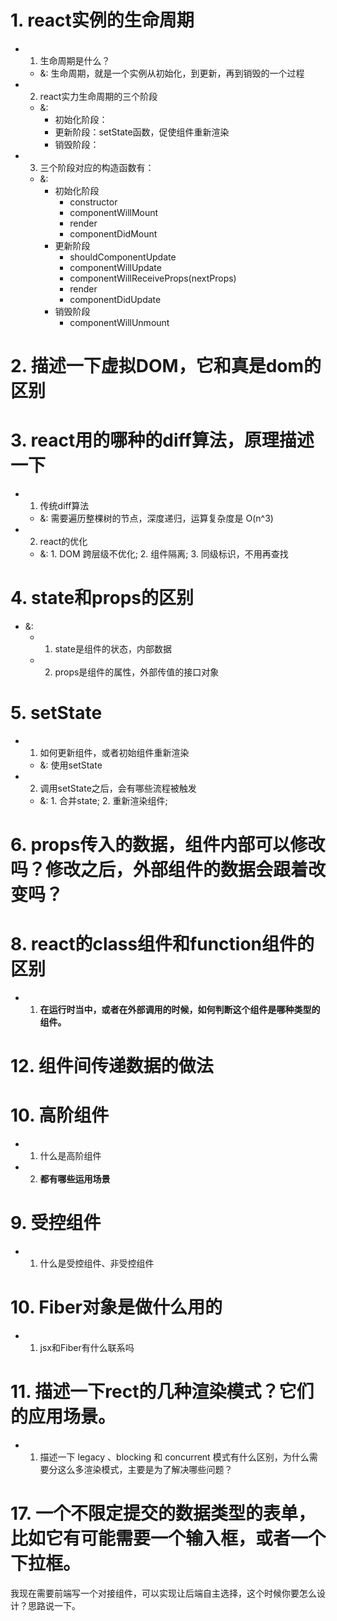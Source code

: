 # 1. react实例的生命周期
- 1. 生命周期是什么？
  - &: 生命周期，就是一个实例从初始化，到更新，再到销毁的一个过程

- 2. react实力生命周期的三个阶段
  - &:
    - 初始化阶段：
    - 更新阶段：setState函数，促使组件重新渲染
    - 销毁阶段：
- 3. 三个阶段对应的构造函数有：
  - &:
    - 初始化阶段
      - constructor
      - componentWillMount
      - render
      - componentDidMount
    - 更新阶段
      - shouldComponentUpdate
      - componentWillUpdate
      - componentWillReceiveProps(nextProps)  
      - render
      - componentDidUpdate
    - 销毁阶段
      - componentWillUnmount

# 2. 描述一下虚拟DOM，它和真是dom的区别

# **3. react用的哪种的diff算法，原理描述一下**
- 1. 传统diff算法
  - &: 需要遍历整棵树的节点，深度递归，运算复杂度是 O(n^3)
- 2. react的优化
  - &: 1. DOM 跨层级不优化; 2. 组件隔离; 3. 同级标识，不用再查找

# 4. state和props的区别
- &:
  - 1. state是组件的状态，内部数据
  - 2. props是组件的属性，外部传值的接口对象

# 5. setState
- 1. 如何更新组件，或者初始组件重新渲染
  - &: 使用setState
- 2. 调用setState之后，会有哪些流程被触发
  - &: 1. 合并state; 2. 重新渲染组件; 

# 6. props传入的数据，组件内部可以修改吗？修改之后，外部组件的数据会跟着改变吗？

# 8. react的class组件和function组件的区别
- 1. **在运行时当中，或者在外部调用的时候，如何判断这个组件是哪种类型的组件。**

# 12. 组件间传递数据的做法
# 10. 高阶组件
- 1. 什么是高阶组件

- 2. **都有哪些运用场景**

# 9. 受控组件
- 1. 什么是受控组件、非受控组件

# 10. **Fiber对象是做什么用的**
- 1. jsx和Fiber有什么联系吗

# 11. **描述一下rect的几种渲染模式？它们的应用场景。**

- 1. 描述一下 legacy 、blocking 和 concurrent 模式有什么区别，为什么需要分这么多渲染模式，主要是为了解决哪些问题？

# 17. **一个不限定提交的数据类型的表单，比如它有可能需要一个输入框，或者一个下拉框。**
我现在需要前端写一个对接组件，可以实现让后端自主选择，这个时候你要怎么设计？思路说一下。
